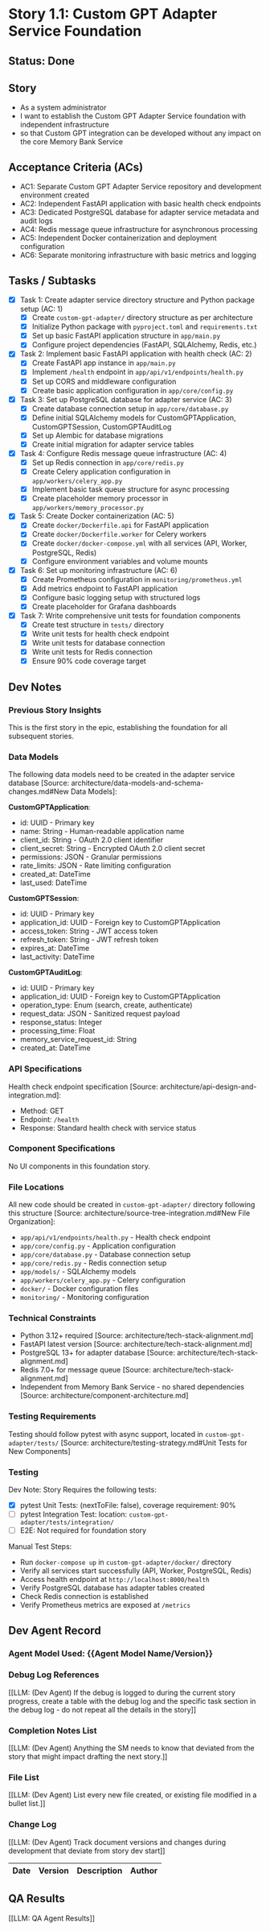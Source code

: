 # Story 1.1: Custom GPT Adapter Service Foundation

## Status: Done

## Story

- As a system administrator
- I want to establish the Custom GPT Adapter Service foundation with independent infrastructure
- so that Custom GPT integration can be developed without any impact on the core Memory Bank Service

## Acceptance Criteria (ACs)

- AC1: Separate Custom GPT Adapter Service repository and development environment created
- AC2: Independent FastAPI application with basic health check endpoints
- AC3: Dedicated PostgreSQL database for adapter service metadata and audit logs
- AC4: Redis message queue infrastructure for asynchronous processing
- AC5: Independent Docker containerization and deployment configuration
- AC6: Separate monitoring infrastructure with basic metrics and logging

## Tasks / Subtasks

- [x] Task 1: Create adapter service directory structure and Python package setup (AC: 1)
  - [x] Create `custom-gpt-adapter/` directory structure as per architecture
  - [x] Initialize Python package with `pyproject.toml` and `requirements.txt`
  - [x] Set up basic FastAPI application structure in `app/main.py`
  - [x] Configure project dependencies (FastAPI, SQLAlchemy, Redis, etc.)
- [x] Task 2: Implement basic FastAPI application with health check (AC: 2)
  - [x] Create FastAPI app instance in `app/main.py`
  - [x] Implement `/health` endpoint in `app/api/v1/endpoints/health.py`
  - [x] Set up CORS and middleware configuration
  - [x] Create basic application configuration in `app/core/config.py`
- [x] Task 3: Set up PostgreSQL database for adapter service (AC: 3)
  - [x] Create database connection setup in `app/core/database.py`
  - [x] Define initial SQLAlchemy models for CustomGPTApplication, CustomGPTSession, CustomGPTAuditLog
  - [x] Set up Alembic for database migrations
  - [x] Create initial migration for adapter service tables
- [x] Task 4: Configure Redis message queue infrastructure (AC: 4)
  - [x] Set up Redis connection in `app/core/redis.py`
  - [x] Create Celery application configuration in `app/workers/celery_app.py`
  - [x] Implement basic task queue structure for async processing
  - [x] Create placeholder memory processor in `app/workers/memory_processor.py`
- [x] Task 5: Create Docker containerization (AC: 5)
  - [x] Create `docker/Dockerfile.api` for FastAPI application
  - [x] Create `docker/Dockerfile.worker` for Celery workers
  - [x] Create `docker/docker-compose.yml` with all services (API, Worker, PostgreSQL, Redis)
  - [x] Configure environment variables and volume mounts
- [x] Task 6: Set up monitoring infrastructure (AC: 6)
  - [x] Create Prometheus configuration in `monitoring/prometheus.yml`
  - [x] Add metrics endpoint to FastAPI application
  - [x] Configure basic logging setup with structured logs
  - [x] Create placeholder for Grafana dashboards
- [x] Task 7: Write comprehensive unit tests for foundation components
  - [x] Create test structure in `tests/` directory
  - [x] Write unit tests for health check endpoint
  - [x] Write unit tests for database connection
  - [x] Write unit tests for Redis connection
  - [x] Ensure 90% code coverage target

## Dev Notes

### Previous Story Insights
This is the first story in the epic, establishing the foundation for all subsequent stories.

### Data Models
The following data models need to be created in the adapter service database [Source: architecture/data-models-and-schema-changes.md#New Data Models]:

**CustomGPTApplication**:
- id: UUID - Primary key
- name: String - Human-readable application name
- client_id: String - OAuth 2.0 client identifier
- client_secret: String - Encrypted OAuth 2.0 client secret
- permissions: JSON - Granular permissions
- rate_limits: JSON - Rate limiting configuration
- created_at: DateTime
- last_used: DateTime

**CustomGPTSession**:
- id: UUID - Primary key
- application_id: UUID - Foreign key to CustomGPTApplication
- access_token: String - JWT access token
- refresh_token: String - JWT refresh token
- expires_at: DateTime
- last_activity: DateTime

**CustomGPTAuditLog**:
- id: UUID - Primary key
- application_id: UUID - Foreign key to CustomGPTApplication
- operation_type: Enum (search, create, authenticate)
- request_data: JSON - Sanitized request payload
- response_status: Integer
- processing_time: Float
- memory_service_request_id: String
- created_at: DateTime

### API Specifications
Health check endpoint specification [Source: architecture/api-design-and-integration.md]:
- Method: GET
- Endpoint: `/health`
- Response: Standard health check with service status

### Component Specifications
No UI components in this foundation story.

### File Locations
All new code should be created in `custom-gpt-adapter/` directory following this structure [Source: architecture/source-tree-integration.md#New File Organization]:
- `app/api/v1/endpoints/health.py` - Health check endpoint
- `app/core/config.py` - Application configuration
- `app/core/database.py` - Database connection setup
- `app/core/redis.py` - Redis connection setup
- `app/models/` - SQLAlchemy models
- `app/workers/celery_app.py` - Celery configuration
- `docker/` - Docker configuration files
- `monitoring/` - Monitoring configuration

### Technical Constraints
- Python 3.12+ required [Source: architecture/tech-stack-alignment.md]
- FastAPI latest version [Source: architecture/tech-stack-alignment.md]
- PostgreSQL 13+ for adapter database [Source: architecture/tech-stack-alignment.md]
- Redis 7.0+ for message queue [Source: architecture/tech-stack-alignment.md]
- Independent from Memory Bank Service - no shared dependencies [Source: architecture/component-architecture.md]

### Testing Requirements
Testing should follow pytest with async support, located in `custom-gpt-adapter/tests/` [Source: architecture/testing-strategy.md#Unit Tests for New Components]

### Testing

Dev Note: Story Requires the following tests:

- [x] pytest Unit Tests: (nextToFile: false), coverage requirement: 90%
- [ ] pytest Integration Test: location: `custom-gpt-adapter/tests/integration/`
- [ ] E2E: Not required for foundation story

Manual Test Steps:
- Run `docker-compose up` in `custom-gpt-adapter/docker/` directory
- Verify all services start successfully (API, Worker, PostgreSQL, Redis)
- Access health endpoint at `http://localhost:8000/health`
- Verify PostgreSQL database has adapter tables created
- Check Redis connection is established
- Verify Prometheus metrics are exposed at `/metrics`

## Dev Agent Record

### Agent Model Used: {{Agent Model Name/Version}}

### Debug Log References

[[LLM: (Dev Agent) If the debug is logged to during the current story progress, create a table with the debug log and the specific task section in the debug log - do not repeat all the details in the story]]

### Completion Notes List

[[LLM: (Dev Agent) Anything the SM needs to know that deviated from the story that might impact drafting the next story.]]

### File List

[[LLM: (Dev Agent) List every new file created, or existing file modified in a bullet list.]]

### Change Log

[[LLM: (Dev Agent) Track document versions and changes during development that deviate from story dev start]]

| Date | Version | Description | Author |
| :--- | :------ | :---------- | :----- |

## QA Results

[[LLM: QA Agent Results]] 